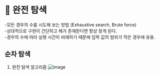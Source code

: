 # **📍 완전 탐색**
-모든 경우의 수를 시도해 보는 방법
(Exhaustive search, Brute force)  
-상대적으로 구현이 간단하고 해가 존재한다면 항상 찾게 된다.  
-경우의 수에 따라 실행 시간이 비례하기 때문에 입력 값의 범위가 작은 경우에 유용.  
## 순차 탐색  
1. 완전 탐색 알고리즘
   ![image](https://github.com/JAVA-Japa/hyeyeon/assets/115079024/70970db4-9ad7-4ed9-8fa4-722a120449db)


